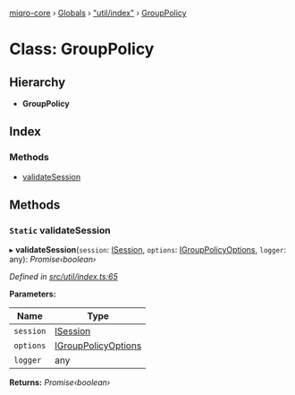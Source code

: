 [miqro-core](../README.md) › [Globals](../globals.md) › ["util/index"](../modules/_util_index_.md) › [GroupPolicy](_util_index_.grouppolicy.md)

# Class: GroupPolicy

## Hierarchy

* **GroupPolicy**

## Index

### Methods

* [validateSession](_util_index_.grouppolicy.md#static-validatesession)

## Methods

### `Static` validateSession

▸ **validateSession**(`session`: [ISession](../interfaces/_service_common_index_.isession.md), `options`: [IGroupPolicyOptions](../interfaces/_util_index_.igrouppolicyoptions.md), `logger`: any): *Promise‹boolean›*

*Defined in [src/util/index.ts:65](https://github.com/claukers/miqro-core/blob/4847fd5/src/util/index.ts#L65)*

**Parameters:**

Name | Type |
------ | ------ |
`session` | [ISession](../interfaces/_service_common_index_.isession.md) |
`options` | [IGroupPolicyOptions](../interfaces/_util_index_.igrouppolicyoptions.md) |
`logger` | any |

**Returns:** *Promise‹boolean›*
